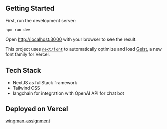 ## Getting Started

First, run the development server:

```bash
npm run dev
```

Open [http://localhost:3000](http://localhost:3000) with your browser to see the result.

This project uses [`next/font`](https://nextjs.org/docs/app/building-your-application/optimizing/fonts) to automatically optimize and load [Geist](https://vercel.com/font), a new font family for Vercel.

## Tech Stack
- NextJS as fullStack framework
- Tailwind CSS 
- langchain for integration with OpenAI API for chat bot

## Deployed on Vercel
[wingman-assignment](https://wingman-assignment-eight.vercel.app/)